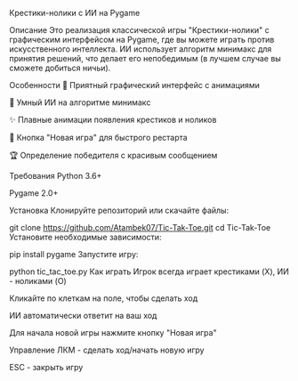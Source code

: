 
Крестики-нолики с ИИ на Pygame

Описание
Это реализация классической игры "Крестики-нолики" с графическим интерфейсом на Pygame, где вы можете играть против искусственного интеллекта. ИИ использует алгоритм минимакс для принятия решений, что делает его непобедимым (в лучшем случае вы сможете добиться ничьи).

Особенности
🎨 Приятный графический интерфейс с анимациями

🤖 Умный ИИ на алгоритме минимакс

✨ Плавные анимации появления крестиков и ноликов

🔄 Кнопка "Новая игра" для быстрого рестарта

🏆 Определение победителя с красивым сообщением

Требования
Python 3.6+

Pygame 2.0+

Установка
Клонируйте репозиторий или скачайте файлы:

git clone https://github.com/Atambek07/Tic-Tak-Toe.git
cd Tic-Tak-Toe
Установите необходимые зависимости:

pip install pygame
Запустите игру:

python tic_tac_toe.py
Как играть
Игрок всегда играет крестиками (X), ИИ - ноликами (O)

Кликайте по клеткам на поле, чтобы сделать ход

ИИ автоматически ответит на ваш ход

Для начала новой игры нажмите кнопку "Новая игра"

Управление
ЛКМ - сделать ход/начать новую игру

ESC - закрыть игру